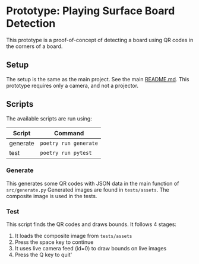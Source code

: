 # Prototype: Playing Surface Board Detection

This prototype is a proof-of-concept of detecting a board using QR codes in the corners of a board.

## Setup
The setup is the same as the main project. See the main [README.md](../../README.md).
This prototype requires only a camera, and not a projector.

## Scripts
The available scripts are run using:

| Script   | Command                 |
|----------|-------------------------|
| generate | `poetry run generate`   |
| test     | `poetry run pytest`     |

### Generate
This generates some QR codes with JSON data in the main function of `src/generate.py`
Generated images are found in `tests/assets`. The composite image is used in the tests.

### Test
This script finds the QR codes and draws bounds. It follows 4 stages:
1. It loads the composite image from `tests/assets`
2. Press the space key to continue
3. It uses live camera feed (id=0) to draw bounds on live images
4. Press the Q key to quit'